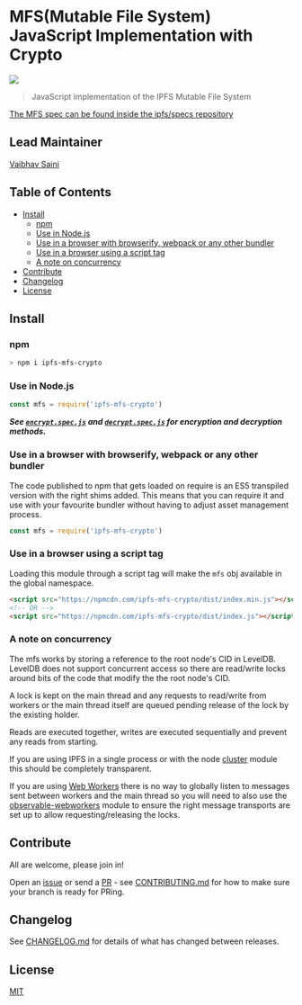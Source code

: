 # MFS(Mutable File System) JavaScript Implementation with Crypto

[![](https://img.shields.io/badge/made%20by-Cluster%20Labs-blue.svg?style=flat-square)](https://clusterlabs.io)

> JavaScript implementation of the IPFS Mutable File System

[The MFS spec can be found inside the ipfs/specs repository](https://github.com/ipfs/interface-ipfs-core/blob/master/SPEC/FILES.md#mutable-file-system)

## Lead Maintainer

[Vaibhav Saini](https://github.com/vasa-develop)

## Table of Contents

- [Install](#install)
  - [npm](#npm)
  - [Use in Node.js](#use-in-nodejs)
  - [Use in a browser with browserify, webpack or any other bundler](#use-in-a-browser-with-browserify-webpack-or-any-other-bundler)
  - [Use in a browser using a script tag](#use-in-a-browser-using-a-script-tag)
  - [A note on concurrency](#a-note-on-concurrency)
- [Contribute](#contribute)
- [Changelog](#changelog)
- [License](#license)

## Install

### npm

```sh
> npm i ipfs-mfs-crypto
```

### Use in Node.js

```JavaScript
const mfs = require('ipfs-mfs-crypto')
```
***See [`encrypt.spec.js`](./test/encrypt.spec.js) and [`decrypt.spec.js`](./test/decrypt.spec.js) for encryption and decryption methods.***

### Use in a browser with browserify, webpack or any other bundler

The code published to npm that gets loaded on require is an ES5 transpiled version with the right shims added. This means that you can require it and use with your favourite bundler without having to adjust asset management process.

```JavaScript
const mfs = require('ipfs-mfs-crypto')
```

### Use in a browser using a script tag

Loading this module through a script tag will make the `mfs` obj available in the global namespace.

```html
<script src="https://npmcdn.com/ipfs-mfs-crypto/dist/index.min.js"></script>
<!-- OR -->
<script src="https://npmcdn.com/ipfs-mfs-crypto/dist/index.js"></script>
```

### A note on concurrency

The mfs works by storing a reference to the root node's CID in LevelDB. LevelDB does not support concurrent access so there are read/write locks around bits of the code that modify the the root node's CID.

A lock is kept on the main thread and any requests to read/write from workers or the main thread itself are queued pending release of the lock by the existing holder.

Reads are executed together, writes are executed sequentially and prevent any reads from starting.

If you are using IPFS in a single process or with the node [cluster](https://nodejs.org/api/cluster.html) module this should be completely transparent.

If you are using [Web Workers](https://developer.mozilla.org/en-US/docs/Web/API/Web_Workers_API) there is no way to globally listen to messages sent between workers and the main thread so you will need to also use the [observable-webworkers](https://www.npmjs.com/package/observable-webworkers) module to ensure the right message transports are set up to allow requesting/releasing the locks.

## Contribute

All are welcome, please join in!

<!-- This repository falls under the IPFS [Code of Conduct](https://github.com/ipfs/community/blob/master/code-of-conduct.md). -->

Open an [issue](https://github.com/cluster-labs/ipfs-mfs-crypto/issues) or send a [PR](https://github.com/cluster-labs/ipfs-mfs-crypto/pulls) - see [CONTRIBUTING.md](./CONTRIBUTING.md) for how to make sure your branch is ready for PRing.

## Changelog

See [CHANGELOG.md](./CHANGELOG.md) for details of what has changed between releases.

## License

[MIT](LICENSE)
